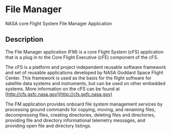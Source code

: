 # File Manager
NASA core Flight System File Manager Application

## Description

The File Manager application (FM) is a core Flight System (cFS) application that is a plug in to the Core Flight Executive (cFE) component of the cFS.

The cFS is a platform and project independent reusable software framework and set of reusable applications developed by NASA Goddard Space Flight Center. This framework is used as the basis for the flight software for satellite data systems and instruments, but can be used on other embedded systems. More information on the cFS can be found at [http://cfs.gsfc.nasa.gov](http://cfs.gsfc.nasa.gov)

The FM application provides onboard file system management services by processing ground commands for copying, moving, and renaming files, decompressing files, creating directories, deleting files and directories, providing file and directory informational telemetry messages, and providing open file and directory listings.
